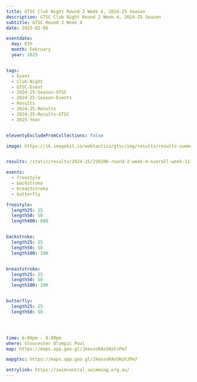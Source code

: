 ```yaml
---
title: GTSC Club Night Round 2 Week 4, 2024-25 Season
description: GTSC Club Night Round 2 Week 4, 2024-25 Season
subtitle: GTSC Round 2 Week 4
date: 2025-02-06

eventdate:
  day: 6th
  month: February
  year: 2025


tags:
  - Event
  - Club-Night
  - GTSC-Event
  - 2024-25-Season-GTSC
  - 2024-25-Season-Events
  - Results
  - 2024-25-Results
  - 2024-25-Results-GTSC
  - 2025-Year


eleventyExcludeFromCollections: false

image: https://ik.imagekit.io/webtactics/gtsc/img/results/results-summary-11.jpg


results: /static/results/2024-25/250206-round-2-week-4-overall-week-11-gtsc-club-night-results.pdf

events:
  - freestyle
  - backstroke
  - breaststroke
  - butterfly

freestyle:
  length25: 25
  length50: 50
  length400: 800


backstroke:
  length25: 25
  length50: 50
  length100: 100


breaststroke:
  length25: 25
  length50: 50
  length100: 100


butterfly:
  length25: 25
  length50: 50




time: 6:00pm - 8:00pm
where: Gloucester Olympic Pool
map: https://maps.app.goo.gl/JXexsoRAoSNzhJPm7

mapgtsc: https://maps.app.goo.gl/JXexsoRAoSNzhJPm7

entrylink: https://swimcentral.swimming.org.au/
---
```

